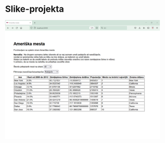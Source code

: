# Slike-projekta
![alt text](https://github.com/Nejc7777/Slike-projekta/blob/main/Screens/Screenshot_1.png)
